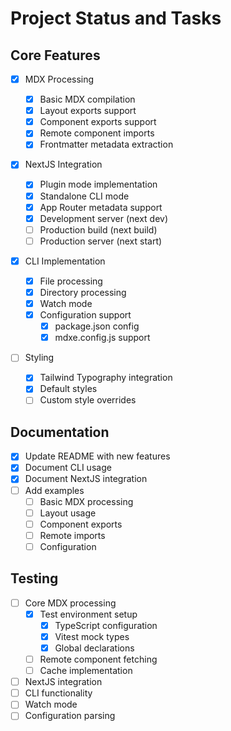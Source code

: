 # Project Status and Tasks

## Core Features

- [x] MDX Processing

  - [x] Basic MDX compilation
  - [x] Layout exports support
  - [x] Component exports support
  - [x] Remote component imports
  - [x] Frontmatter metadata extraction

- [x] NextJS Integration

  - [x] Plugin mode implementation
  - [x] Standalone CLI mode
  - [x] App Router metadata support
  - [x] Development server (next dev)
  - [ ] Production build (next build)
  - [ ] Production server (next start)

- [x] CLI Implementation

  - [x] File processing
  - [x] Directory processing
  - [x] Watch mode
  - [x] Configuration support
    - [x] package.json config
    - [x] mdxe.config.js support

- [ ] Styling
  - [x] Tailwind Typography integration
  - [x] Default styles
  - [ ] Custom style overrides

## Documentation

- [x] Update README with new features
- [x] Document CLI usage
- [x] Document NextJS integration
- [ ] Add examples
  - [ ] Basic MDX processing
  - [ ] Layout usage
  - [ ] Component exports
  - [ ] Remote imports
  - [ ] Configuration

## Testing

- [ ] Core MDX processing
  - [x] Test environment setup
    - [x] TypeScript configuration
    - [x] Vitest mock types
    - [x] Global declarations
  - [ ] Remote component fetching
  - [ ] Cache implementation
- [ ] NextJS integration
- [ ] CLI functionality
- [ ] Watch mode
- [ ] Configuration parsing
